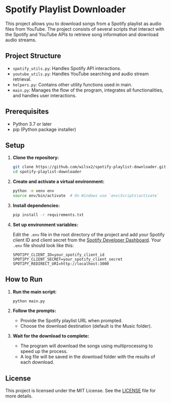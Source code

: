 # Spotify Playlist Downloader

This project allows you to download songs from a Spotify playlist as audio files from YouTube. The project consists of several scripts that interact with the Spotify and YouTube APIs to retrieve song information and download audio streams.

## Project Structure

- `spotify_utils.py`: Handles Spotify API interactions.
- `youtube_utils.py`: Handles YouTube searching and audio stream retrieval.
- `helpers.py`: Contains other utility functions used in main.
- `main.py`: Manages the flow of the program, integrates all functionalities, and handles user interactions.

## Prerequisites

- Python 3.7 or later
- pip (Python package installer)

## Setup

1. **Clone the repository:**

    ```sh
    git clone https://github.com/wilsx2/spotify-playlist-downloader.git
    cd spotify-playlist-downloader
    ```

2. **Create and activate a virtual environment:**

    ```sh
    python -m venv env
    source env/bin/activate  # On Windows use `env\Scripts\activate`
    ```

3. **Install dependencies:**

    ```sh
    pip install -r requirements.txt
    ```

4. **Set up environment variables:**

    Edit the `.env` file in the root directory of the project and add your Spotify client ID and client secret from the [Spotify Developer Dashboard](https://developer.spotify.com/dashboard). Your `.env` file should look like this:

    ```
    SPOTIPY_CLIENT_ID=your_spotify_client_id
    SPOTIPY_CLIENT_SECRET=your_spotify_client_secret
    SPOTIPY_REDIRECT_URI=http://localhost:3000
    ```

## How to Run

1. **Run the main script:**

    ```sh
    python main.py
    ```

2. **Follow the prompts:**

    - Provide the Spotify playlist URL when prompted.
    - Choose the download destination (default is the Music folder).

3. **Wait for the download to complete:**

    - The program will download the songs using multiprocessing to speed up the process.
    - A log file will be saved in the download folder with the results of each download.

## License

This project is licensed under the MIT License. See the [LICENSE](LICENSE) file for more details.
